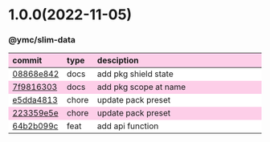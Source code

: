 
<style>
table{display:table;width:100%;}
table th:nth-of-type(1),table th:nth-of-type(2){width:12%;}
tr:nth-child(2n){background-color:#fdcee8;}
tr:nth-child(2n-1){background-color:white;}
th{background-color:#fdcee8;}
</style>


<a name="1.0.0"></a>
# 1.0.0(2022-11-05)
### @ymc/slim-data

<div align="center" style="margin-left: auto;margin-right: auto;background:white;">

commit|type|desciption
:----|:----|:----
[08868e842](https://github.com/ymc-github/js-idea/commit/508868e842fcaff6942df037a4997f4d28b733a9)|docs|add pkg shield state
[7f9816303](https://github.com/ymc-github/js-idea/commit/17f9816303affed7df6cf9d56cf31f4ee2c7cbd5)|docs|add pkg scope at name
[e5dda4813](https://github.com/ymc-github/js-idea/commit/5e5dda481393ec3f64783917b1673414c0c3347d)|chore|update pack preset
[223359e5e](https://github.com/ymc-github/js-idea/commit/c223359e5ee67d29d8fb6097839c7606e971466f)|chore|update pack preset
[64b2b099c](https://github.com/ymc-github/js-idea/commit/a64b2b099c1fc25fc618f5827090da1d689943ae)|feat|add api function

</div>